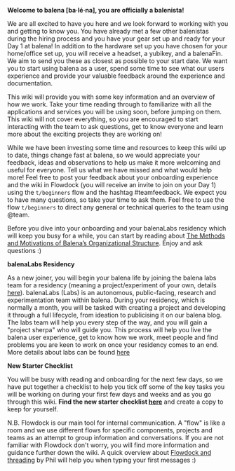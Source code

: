 **Welcome to balena [ba·lé·na], you are officially a balenista!**

We are all excited to have you here and we look forward to working with you and getting to know you. You have already met a few other balenistas during the hiring process and you have your gear set up and ready for your Day 1 at balena! In addition to the hardware set up you have chosen for your home/office set up, you will receive a headset, a yubikey, and a balenaFin. We aim to send you these as closest as possible to your start date. We want you to start using balena as a user, spend some time to see what our users experience and provide your valuable feedback around the experience and documentation. 

This wiki will provide you with some key information and an overview of how we work. Take your time reading through to familiarize with all the applications and services you will be using soon, before jumping on them. This wiki will not cover everything, so you are encouraged to start interacting with the team to ask questions, get to know everyone and learn more about the exciting projects they are working on! 

While we have been investing some time and resources to keep this wiki up to date, things change fast at balena, so we would appreciate your feedback, ideas and observations to help us make it more welcoming and useful for everyone. Tell us what we have missed and what would help more! Feel free to post your feedback about your onboarding experience and the wiki in Flowdock (you will receive an invite to join on your Day 1) using the `t/beginners` flow and the hashtag #teamfeedback. We expect you to have many questions, so take your time to ask them. Feel free to use the flow `t/beginners` to direct any general or technical queries to the team using @team. 

Before you dive into your onboarding and your balenaLabs residency which will keep you busy for a while, you can start by reading about [The Methods and Motivations of Balena’s Organizational Structure](https://docs.google.com/document/d/13bNM-ynzgPa6yyP3HDir131P-Tgp-DxsJaz0CpLqyds/edit#). Enjoy and ask questions :)


**balenaLabs Residency**

As a new joiner, you will begin your balena life by joining the balena labs team for a residency (meaning a project/experiment of your own, details [here](https://github.com/balena-io/balena-io/wiki/balena-labs-residency)). balenaLabs (Labs) is an autonomous, public-facing, research and experimentation team within balena. During your residency, which is normally a month, you will be tasked with creating a project and developing it through a full lifecycle, from ideation to publicising it on our balena blog. The labs team will help you every step of the way, and you will gain a "project sherpa" who will guide you. 
This process will help you live the balena user experience, get to know how we work, meet people and find problems you are keen to work on once your residency comes to an end.
More details about labs can be found [here](https://github.com/balena-io/balena-io/wiki/balenaLabs)

**New Starter Checklist**

You will be busy with reading and onboarding for the next few days, so we have put together a checklist to help you tick off some of the key tasks you will be working on during your first few days and weeks and as you go through this wiki. **Find the new starter checklist [here](https://docs.google.com/spreadsheets/d/1cQZz8in9iEhsM2_LNaI36tvX_TH1c7RgC-uem78aMV8/edit?ts=5fb3d7b8#gid=0)** and create a copy to keep for yourself. 

N.B. Flowdock is our main tool for internal communication. A "flow" is like a room and we use different flows for specific components, projects and teams as an attempt to group information and conversations. If you are not familiar with Flowdock don't worry, you will find more information and guidance further down the wiki. A quick overview about [Flowdock and threading](https://www.youtube.com/watch?v=wMtPpaf7ZeI&t=172s) by Phil will help you when typing your first messages :)
